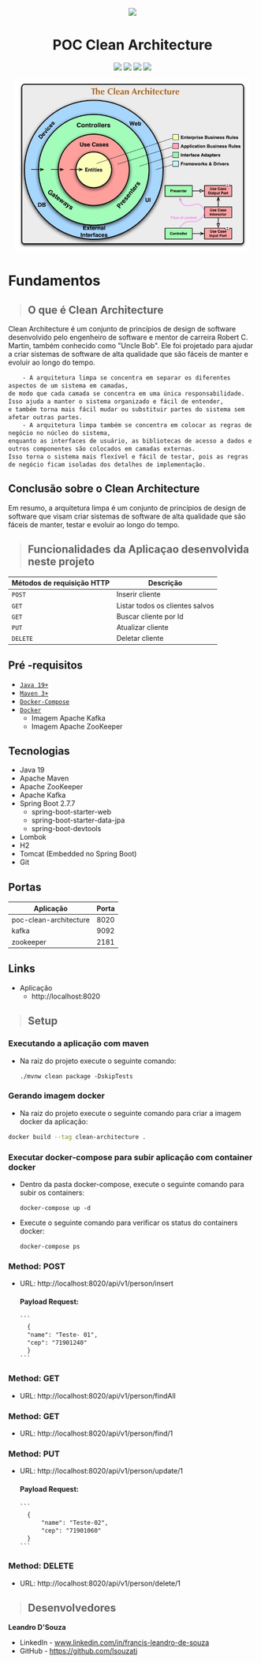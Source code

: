 <div align="center">

![](https://img.shields.io/badge/Status-%20Concluído-green)
</div>

<div align="center">

# POC Clean Architecture

![](https://img.shields.io/badge/Autor-Francis%20Leandro%20-brightgreen)
![](https://img.shields.io/badge/Language-java-brightgreen)
![](https://img.shields.io/badge/Framework-springboot-brightgreen)
![](https://img.shields.io/badge/Clean-Architecture-brightgreen)

</div> 

<p align="center">
    <img src="./images/clean-arch-1.jpg" height="350">
</p>

# Fundamentos 
>## O que é Clean Architecture
Clean Architecture é um conjunto de princípios de design de software desenvolvido pelo engenheiro de software e mentor de carreira Robert C. Martin, também conhecido como "Uncle Bob". Ele foi projetado para ajudar a criar sistemas de software de alta qualidade que são fáceis de manter e evoluir ao longo do tempo.
```
    - A arquitetura limpa se concentra em separar os diferentes aspectos de um sistema em camadas, 
de modo que cada camada se concentra em uma única responsabilidade. Isso ajuda a manter o sistema organizado e fácil de entender, 
e também torna mais fácil mudar ou substituir partes do sistema sem afetar outras partes.
    - A arquitetura limpa também se concentra em colocar as regras de negócio no núcleo do sistema, 
enquanto as interfaces de usuário, as bibliotecas de acesso a dados e outros componentes são colocados em camadas externas. 
Isso torna o sistema mais flexível e fácil de testar, pois as regras de negócio ficam isoladas dos detalhes de implementação.
```

## Conclusão sobre o Clean Architecture
Em resumo, a arquitetura limpa é um conjunto de princípios de design de software que visam criar sistemas de software de alta qualidade que são fáceis de manter, testar e evoluir ao longo do tempo.

>## Funcionalidades da Aplicaçao desenvolvida neste projeto

| Métodos de requisição HTTP  | Descrição                       |
|-----------------------------|---------------------------------|
| `POST`                      | Inserir cliente                 |
| `GET`                       | Listar todos os clientes salvos |
| `GET`                       | Buscar cliente por Id           |
| `PUT`                       | Atualizar cliente               |
| `DELETE`                    | Deletar cliente                 |

##  Pré -requisitos

- [ `Java 19+` ](https://www.oracle.com/java/technologies/downloads/#java19)
- [ `Maven 3+` ](https://maven.apache.org/download.cgi)
- [ `Docker-Compose` ](https://docs.docker.com/compose/install/)
- [ `Docker` ](https://www.docker.com/)
  - Imagem Apache Kafka
  - Imagem Apache ZooKeeper
  
## Tecnologias
- Java 19
- Apache Maven
- Apache ZooKeeper
- Apache Kafka
- Spring Boot 2.7.7
    - spring-boot-starter-web
    - spring-boot-starter-data-jpa
    - spring-boot-devtools
- Lombok
- H2
- Tomcat (Embedded no Spring Boot)
- Git

## Portas
| Aplicação              | Porta |
|------------------------|-------|
| poc-clean-architecture | 8020  |
| kafka                  | 9092  |
| zookeeper              | 2181  |

## Links

- Aplicação
    - http://localhost:8020

>## Setup

### Executando a aplicação com maven
- Na raiz do projeto execute o seguinte comando:
  ```
  ./mvnw clean package -DskipTests
  ```

### Gerando imagem docker
- Na raiz do projeto execute o seguinte comando para criar a imagem docker da aplicação:
```bash
docker build --tag clean-architecture .
```  

### Executar docker-compose para subir aplicação com container docker
- Dentro da pasta docker-compose, execute o seguinte comando para subir os containers:
  ```
  docker-compose up -d
  ```
- Execute o seguinte comando para verificar os status do containers docker:
  ```
  docker-compose ps
  ```
  
### Method: POST
- URL: http://localhost:8020/api/v1/person/insert
    #### Payload Request:
      ```
        {
        "name": "Teste- 01",
        "cep": "71901240"
        }
      ```

### Method: GET
- URL: http://localhost:8020/api/v1/person/findAll
### Method: GET
- URL: http://localhost:8020/api/v1/person/find/1
### Method: PUT
- URL: http://localhost:8020/api/v1/person/update/1
    #### Payload Request:
      ```
        {
            "name": "Teste-02",
            "cep": "71901060"
        }
      ```
### Method: DELETE
- URL: http://localhost:8020/api/v1/person/delete/1

>## Desenvolvedores

**Leandro D'Souza**
- LinkedIn - www.linkedin.com/in/francis-leandro-de-souza
- GitHub - https://github.com/lsouzatj
